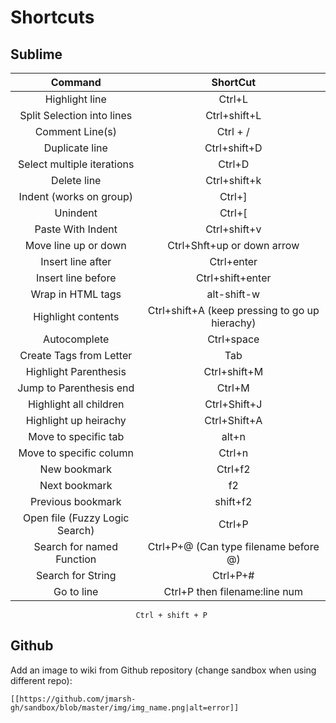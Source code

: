 # Shortcuts


## Sublime

|Command|ShortCut|
|:---:|:---:|
|Highlight line|				Ctrl+L|
|Split Selection into lines|	Ctrl+shift+L|
|Comment Line(s)| 				Ctrl + /|
|Duplicate line|				Ctrl+shift+D|
|Select multiple iterations|	Ctrl+D|
|Delete line|					Ctrl+shift+k|
|Indent (works on group)|		Ctrl+]|
|Unindent| 						Ctrl+[|
|Paste With Indent|				Ctrl+shift+v|
|Move line up or down|			Ctrl+Shft+up or down arrow|
|Insert line after|				Ctrl+enter|
|Insert line before|			Ctrl+shift+enter|
|Wrap in HTML tags|				alt-shift-w|
|Highlight contents| 			Ctrl+shift+A (keep pressing to go up hierachy)|
|Autocomplete|					Ctrl+space|
|Create Tags from Letter|		Tab|
|Highlight Parenthesis|			Ctrl+shift+M|
|Jump to Parenthesis end|		Ctrl+M|
|Highlight all children| 		Ctrl+Shift+J|
|Highlight up heirachy| 		Ctrl+Shift+A|
|Move to specific tab|			alt+n|
|Move to specific column|		Ctrl+n|
|New bookmark|					Ctrl+f2|
|Next bookmark|					f2|
|Previous bookmark|				shift+f2|
|Open file (Fuzzy Logic Search)|Ctrl+P|
|Search for named Function|		Ctrl+P+@ (Can type filename before @)|
|Search for String|				Ctrl+P+#|
|Go to line|					Ctrl+P then filename:line num|
								Ctrl + shift + P

## Github

Add an image to wiki from Github repository (change sandbox when using different repo):

    [[https://github.com/jmarsh-gh/sandbox/blob/master/img/img_name.png|alt=error]]

